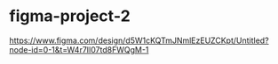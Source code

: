 # figma-project-2
https://www.figma.com/design/d5W1cKQTmJNmlEzEUZCKpt/Untitled?node-id=0-1&t=W4r7Il07td8FWQgM-1
